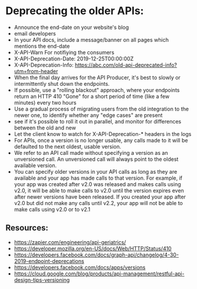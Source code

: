 # Deprecating the older APIs:
- Announce the end-date on your website's blog
- email developers
- In your API docs, include a message/banner on all pages which mentions the end-date
- X-API-Warn For notifiying the consumers
- X-API-Deprecation-Date: 2019-12-25T00:00:00Z
- X-API-Deprecation-Info: https://abc.com/old-api-deprecated-info?utm=from-header
- When the final day arrives for the API Producer, it's best to slowly or intermittently shut down the endpoints. 
- If possible, use a "rolling blackout" approach, where your endpoints return an HTTP 410 "Gone" for a short period of time (like a few minutes) every two hours
- Use a gradual process of migrating users from the old integration to the newer one, to identify whether any "edge cases" are present
- see if it's possible to roll it out in parallel, and monitor for differences between the old and new
- Let the client know to watch for X-API-Deprecation-* headers in the logs
- For APIs, once a version is no longer usable, any calls made to it will be defaulted to the next oldest, usable version.
- We refer to an API call made without specifying a version as an unversioned call. An unversioned call will always point to the oldest available version. 
- You can specify older versions in your API calls as long as they are available and your app has made calls to that version. For example, if your app was created after v2.0 was released and makes calls using v2.0, it will be able to make calls to v2.0 until the version expires even after newer versions have been released. If you created your app after v2.0 but did not make any calls until v2.2, your app will not be able to make calls using v2.0 or to v2.1


## Resources:
- https://zapier.com/engineering/api-geriatrics/
- https://developer.mozilla.org/en-US/docs/Web/HTTP/Status/410
- https://developers.facebook.com/docs/graph-api/changelog/4-30-2019-endpoint-deprecations
- https://developers.facebook.com/docs/apps/versions
- https://cloud.google.com/blog/products/api-management/restful-api-design-tips-versioning